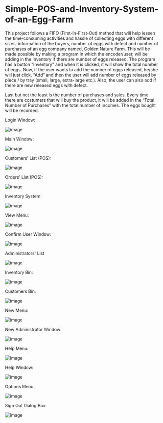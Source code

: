 # Simple-POS-and-Inventory-System-of-an-Egg-Farm
This project follows a FIFO (First-In-First-Out) method that will help lessen the time-consuming activities and hassle of collecting eggs with different sizes, information of the buyers, number of eggs with defect and number of purchases of an egg company named, Golden Nature Farm. This will be made possible by making a program in which the encoder/user, will be adding in the inventory if there are number of eggs released. The program has a button “Inventory” and when it is clicked, it will show the total number of eggs. Now, if the user wants to add the number of eggs released, he/she will just click, “Add” and then the user will add number of eggs released by piece / by tray (small, large, extra-large etc.). Also, the user can also add if there are new released eggs with defect. 

Last but not the least is the number of purchases and sales. Every time there are costumers that will buy the product, it will be added in the “Total Number of Purchases” with the total number of incomes. The eggs bought will be recorded.

Login Window:

![image](https://user-images.githubusercontent.com/82814920/121040727-b6e71300-c7e4-11eb-8f13-43178efda239.png)

Main Window:

![image](https://user-images.githubusercontent.com/82814920/121040818-ca927980-c7e4-11eb-81c9-4cbf48f7f216.png)

Customers' List (POS):

![image](https://user-images.githubusercontent.com/82814920/121040928-e269fd80-c7e4-11eb-8723-f70c2203d7a1.png)

Orders' List (POS):

![image](https://user-images.githubusercontent.com/82814920/121040949-e7c74800-c7e4-11eb-9e16-be41d6673fa8.png)

Inventory System:

![image](https://user-images.githubusercontent.com/82814920/121041110-09283400-c7e5-11eb-85cb-affad4c8ca9a.png)

View Menu:

![image](https://user-images.githubusercontent.com/82814920/121041142-104f4200-c7e5-11eb-9969-6038adb99dbc.png)

Confirm User Window:

![image](https://user-images.githubusercontent.com/82814920/121041192-1ba26d80-c7e5-11eb-8930-7a24e17fa820.png)

Administrators' List

![image](https://user-images.githubusercontent.com/82814920/121041226-252bd580-c7e5-11eb-9a3a-2488bbea8e14.png)

Inventory Bin:

![image](https://user-images.githubusercontent.com/82814920/121041271-2d841080-c7e5-11eb-8f44-eb4165794a56.png)

Customers Bin:

![image](https://user-images.githubusercontent.com/82814920/121041301-3543b500-c7e5-11eb-9d7e-f5c8a4eb0fc7.png)

New Menu:

![image](https://user-images.githubusercontent.com/82814920/121041411-4db3cf80-c7e5-11eb-8f45-1fddc5edaba3.png)

New Administrator Window:

![image](https://user-images.githubusercontent.com/82814920/121041466-5d331880-c7e5-11eb-9251-3099dbeb506d.png)

Help Menu:

![image](https://user-images.githubusercontent.com/82814920/121041483-62906300-c7e5-11eb-8d33-d5363d73fc43.png)

Help Window:

![image](https://user-images.githubusercontent.com/82814920/121041601-7936ba00-c7e5-11eb-952f-a1810ffc5b83.png)

Options Menu:

![image](https://user-images.githubusercontent.com/82814920/121041631-7f2c9b00-c7e5-11eb-8522-692675bc3ecc.png)

Sign Out Dialog Box:

![image](https://user-images.githubusercontent.com/82814920/121041687-8c498a00-c7e5-11eb-828a-9afce489d3bf.png)


